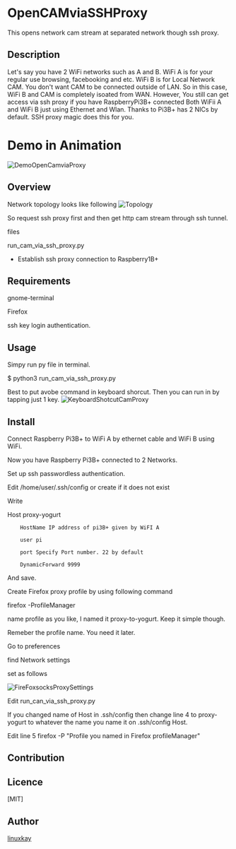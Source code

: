 # OpenCAMviaSSHProxy
This opens network cam stream at separated network though ssh proxy.
## Description
Let's say you have 2 WiFi networks such as A and B. WiFi A is for your regular use browsing, facebooking and etc. WiFi B is for Local Network CAM. You don't want CAM to be connected outside of LAN. So in this case, WiFi B and CAM is completely isoated from WAN. However, You still can get access via ssh proxy if you have RaspberryPi3B+ connected Both WiFii A and WiFi B just using Ethernet and Wlan. Thanks to Pi3B+ has 2 NICs by default. SSH proxy magic does this for you.

# Demo in Animation
![DemoOpenCamviaProxy](https://raw.githubusercontent.com/wiki/linuxkay/OpenCAMviaSSHProxy/images/openCamviaProxy-demo.gif)

## Overview
Network topology looks like following
![Topology](https://raw.githubusercontent.com/wiki/linuxkay/OpenCAMviaSSHProxy/images/networkAplusB.gif)

So request ssh proxy first and then get http cam stream through ssh tunnel.

files

run_cam_via_ssh_proxy.py
- Establish ssh proxy connection to Raspberry1B+ 


## Requirements
gnome-terminal

Firefox

ssh key login authentication.

## Usage
Simpy run py file in terminal.

$ python3 run_cam_via_ssh_proxy.py

Best to put avobe command in keyboard shorcut. Then you can run in by tapping just 1 key.
![KeyboardShotcutCamProxy](https://raw.githubusercontent.com/wiki/linuxkay/OpenCAMviaSSHProxy/images/keyboard-shotcut-forCamproxy.jpeg)


## Install
Connect Raspberry Pi3B+ to WiFi A by ethernet cable and WiFi B using WiFi.

Now you have Raspberry Pi3B+ connected to 2 Networks.

Set up ssh passwordless authentication.

Edit /home/user/.ssh/config
or create if it does not exist

Write

Host proxy-yogurt

        HostName IP address of pi3B+ given by WiFI A

        user pi

        port Specify Port number. 22 by default

        DynamicForward 9999

And save.

Create Firefox proxy profile by using following command

firefox -ProfileManager

name profile as you like, I named it proxy-to-yogurt. Keep it simple though.

Remeber the profile name. You need it later.

Go to preferences 

find Network settings

set as follows

![FireFoxsocksProxySettings](https://raw.githubusercontent.com/wiki/linuxkay/OpenCAMviaSSHProxy/images/socksproxy.jpeg)


Edit run_can_via_ssh_proxy.py

If you changed name of Host in .ssh/config then change line 4 to proxy-yogurt to whatever the name you name it on .ssh/config Host.

Edit line 5 firefox -P "Profile you named in Firefox  profileManager"


## Contribution

## Licence
[MIT]

## Author

[linuxkay](https://github.com/linuxkay)
